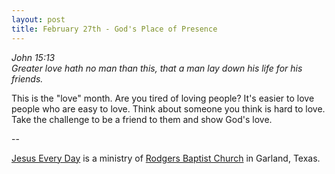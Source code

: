 ```yaml
---
layout: post
title: February 27th - God's Place of Presence
---
```


_John 15:13  
Greater love hath no man than this, that a man lay down his life for
his friends._

This is the "love" month. Are you tired of loving people? It's
easier to love people who are easy to love. Think about someone you
think is hard to love. Take the challenge to be a friend to them and
show God's love.

 --

<a href=http://jesuseveryday.net>Jesus Every Day</a> is a ministry of <a href=http://rodgersbaptist.net>Rodgers Baptist Church</a> in Garland, Texas.
